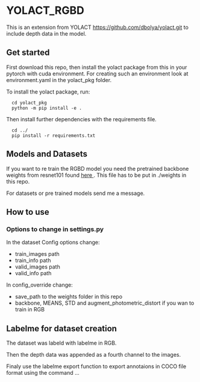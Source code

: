# YOLACT_RGBD

This is an extension from YOLACT https://github.com/dbolya/yolact.git to include depth data in the model.

## Get started
First download this repo, then install the yolact package from this in your pytorch with cuda environment. For creating such an environment look at environment.yaml in the yolact_pkg folder. 

To install the yolact package, run:

      cd yolact_pkg
      python -m pip install -e .

Then install further dependencies with the requirements file.

      cd ../
      pip install -r requirements.txt

## Models and Datasets
If you want to re train the RGBD model you need the pretrained backbone weights from resnet101 found <a href='https://drive.google.com/file/d/1tvqFPd4bJtakOlmn-uIA492g2qurRChj/view'>here </a>. This file has to be put in ./weights in this repo.

For datasets or pre trained models send me a message.

## How to use

### Options to change in settings.py

In the dataset Config options change:
   - train_images path
   - train_info path
   - valid_images path
   - valid_info path

In config_override change:
   -  save_path to the weights folder in this repo
   -  backbone, MEANS, STD and augment_photometric_distort if you wan to train in RGB


## Labelme for dataset creation
 
The dataset was labeld with labelme in RGB. 

Then the depth data was appended as a fourth channel to the images. 

Finaly use the labelme export function to export annotaions in COCO file format using the command ...

